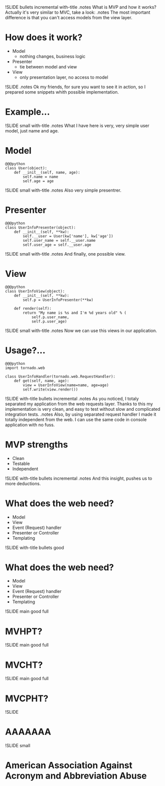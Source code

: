 !SLIDE bullets incremental with-title
.notes What is MVP and how it works? Actually it's very similar to MVC, take a look:
.notes The most important difference is that you can't access models from the view layer.
# How does it work?

* Model 
    - nothing changes, business logic
* Presenter 
    - tie between model and view
* View 
    - only presentation layer, no access to model

!SLIDE
.notes Ok my friends, for sure you want to see it in action, so I prepared some snippets whith possible implementation.
# Example...

!SLIDE small with-title
.notes What I have here is very, very simple user model, just name and age. 
# Model

    @@@python
	class User(object):
	    def __init__(self, name, age):
	        self.name = name
		    self.age = age

!SLIDE small with-title
.notes Also very simple presentrer.
# Presenter

    @@@python
	class UserInfoPresenter(object):
        def __init__(self, **kw):
            self.__user = User(kw['name'], kw['age'])
			self.user_name = self.__user.name
			self.user_age = self.__user.age
			
!SLIDE small with-title
.notes And finally, one possible view. 
# View

    @@@python
	class UserInfoView(object):
	    def __init__(self, **kw):
	        self.p = UserInfoPresenter(**kw)
	  
	    def render(self):
	        return "My name is %s and I'm %d years old" % (
			    self.p.user_name,
				self.p.user_age)

!SLIDE small with-title
.notes Now we can use this views in our application. 
# Usage?...

    @@@python
	import tornado.web
	
	class UserInfoHandler(tornado.web.RequestHandler):
	    def get(self, name, age):
		    view = UserInfoView(name=name, age=age)
			self.write(view.render())

!SLIDE with-title bullets incremental
.notes As you noticed, I totaly separated my application from the web requests layer. Thanks to this my implementation is very clean, and easy to test without slow and complicated integration tests.
.notes Also, by using separated request handler I made it totally independent from the web. I can use the same code in console application with no fuss.  
# MVP strengths

* Clean
* Testable
* Independent

!SLIDE with-title bullets incremental
.notes And this insight, pushes us to more deductions. 
# What does the web need?

* Model
* View
* Event (Request) handler
* Presenter or Controller
* Templating

!SLIDE with-title bullets good
# What does the web need?

* Model
* View
* Event (Request) handler
* Presenter or Controller
* Templating

!SLIDE main good full
# MVHPT?

!SLIDE main good full
# MVCHT?

!SLIDE main good full
# MVCPHT?

!SLIDE
# AAAAAAA

!SLIDE small
# American Association Against Acronym and Abbreviation Abuse
